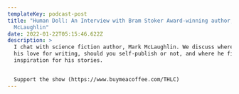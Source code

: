 ```yaml
---
templateKey: podcast-post
title: "Human Doll: An Interview with Bram Stoker Award-winning author, Mark
  McLaughlin"
date: 2022-01-22T05:15:46.622Z
description: >
  I chat with science fiction author, Mark McLaughlin. We discuss where he found
  his love for writing, should you self-publish or not, and where he finds his
  inspiration for his stories. 


  Support the show (https://www.buymeacoffee.com/THLC)
---
```

<div id="buzzsprout-player-9820212"></div><script src="https://www.buzzsprout.com/1903968/9820212-human-doll-an-interview-with-bram-stoker-award-winning-author-mark-mclaughlin.js?container_id=buzzsprout-player-9820212&player=small" type="text/javascript" charset="utf-8"></script>